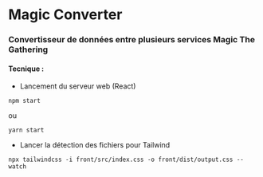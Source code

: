 # Magic Converter

### Convertisseur de données entre plusieurs services Magic The Gathering




#### Tecnique :

- Lancement du serveur web (React)
```commandline
npm start
```

ou 
```commandline
yarn start
```

- Lancer la détection des fichiers pour Tailwind
```commandline
npx tailwindcss -i front/src/index.css -o front/dist/output.css --watch
```
